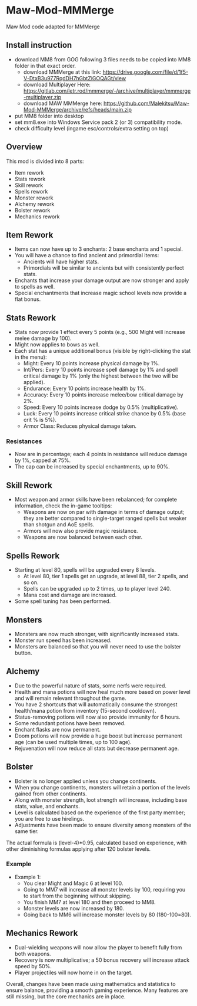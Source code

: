 # Maw-Mod-MMMerge
Maw Mod code adapted for MMMerge
## Install instruction
- download MM8 from GOG
following 3 files needs to be copied into MM8 folder in that exact order.
  - download MMMerge at this link: https://drive.google.com/file/d/1f5-V-DtxB3u977RqdDH7hGbtZiGOQAGt/view
  - download Multiplayer Here: https://gitlab.com/letr.rod/mmmerge/-/archive/multiplayer/mmmerge-multiplayer.zip
  - download MAW MMMerge here: https://github.com/Malekitsu/Maw-Mod-MMMerge/archive/refs/heads/main.zip
- put MM8 folder into desktop
- set mm8.exe into Windows Service pack 2 (or 3) compatibility mode.
- check difficulty level (ingame esc/controls/extra setting on top)

## Overview
This mod is divided into 8 parts:
- Item rework
- Stats rework
- Skill rework
- Spells rework
- Monster rework
- Alchemy rework
- Bolster rework
- Mechanics rework

## Item Rework
- Items can now have up to 3 enchants: 2 base enchants and 1 special.
- You will have a chance to find ancient and primordial items:
  - Ancients will have higher stats.
  - Primordials will be similar to ancients but with consistently perfect stats.
- Enchants that increase your damage output are now stronger and apply to spells as well.
- Special enchantments that increase magic school levels now provide a flat bonus.

## Stats Rework
- Stats now provide 1 effect every 5 points (e.g., 500 Might will increase melee damage by 100).
- Might now applies to bows as well.
- Each stat has a unique additional bonus (visible by right-clicking the stat in the menu):
  - Might: Every 10 points increase physical damage by 1%.
  - Int/Pers: Every 10 points increase spell damage by 1% and spell critical damage by 1% (only the highest between the two will be applied).
  - Endurance: Every 10 points increase health by 1%.
  - Accuracy: Every 10 points increase melee/bow critical damage by 2%.
  - Speed: Every 10 points increase dodge by 0.5% (multiplicative).
  - Luck: Every 10 points increase critical strike chance by 0.5% (base crit % is 5%).
  - Armor Class: Reduces physical damage taken.

### Resistances
- Now are in percentage; each 4 points in resistance will reduce damage by 1%, capped at 75%.
- The cap can be increased by special enchantments, up to 90%.

## Skill Rework
- Most weapon and armor skills have been rebalanced; for complete information, check the in-game tooltips:
  - Weapons are now on par with damage in terms of damage output; they are better compared to single-target ranged spells but weaker than shotgun and AoE spells.
  - Armors will now also provide magic resistance.
  - Weapons are now balanced between each other.

## Spells Rework
- Starting at level 80, spells will be upgraded every 8 levels.
  - At level 80, tier 1 spells get an upgrade, at level 88, tier 2 spells, and so on.
  - Spells can be upgraded up to 2 times, up to player level 240.
  - Mana cost and damage are increased.
- Some spell tuning has been performed.

## Monsters
- Monsters are now much stronger, with significantly increased stats.
- Monster run speed has been increased.
- Monsters are balanced so that you will never need to use the bolster button.

## Alchemy
- Due to the powerful nature of stats, some nerfs were required.
- Health and mana potions will now heal much more based on power level and will remain relevant throughout the game.
- You have 2 shortcuts that will automatically consume the strongest health/mana potion from inventory (15-second cooldown).
- Status-removing potions will now also provide immunity for 6 hours.
- Some redundant potions have been removed.
- Enchant flasks are now permanent.
- Doom potions will now provide a huge boost but increase permanent age (can be used multiple times, up to 100 age).
- Rejuvenation will now reduce all stats but decrease permanent age.

## Bolster
- Bolster is no longer applied unless you change continents.
- When you change continents, monsters will retain a portion of the levels gained from other continents.
- Along with monster strength, loot strength will increase, including base stats, value, and enchants.
- Level is calculated based on the experience of the first party member; you are free to use hirelings.
- Adjustments have been made to ensure diversity among monsters of the same tier.

The actual formula is (level-4)*0.95, calculated based on experience, with other diminishing formulas applying after 120 bolster levels.

### Example
- Example 1:
  - You clear Might and Magic 6 at level 100.
  - Going to MM7 will increase all monster levels by 100, requiring you to start from the beginning without skipping.
  - You finish MM7 at level 180 and then proceed to MM8.
  - Monster levels are now increased by 180.
  - Going back to MM6 will increase monster levels by 80 (180-100=80).

## Mechanics Rework
- Dual-wielding weapons will now allow the player to benefit fully from both weapons.
- Recovery is now multiplicative; a 50 bonus recovery will increase attack speed by 50%.
- Player projectiles will now home in on the target.

Overall, changes have been made using mathematics and statistics to ensure balance, providing a smooth gaming experience. Many features are still missing, but the core mechanics are in place.
